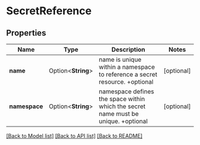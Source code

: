 # SecretReference

## Properties

Name | Type | Description | Notes
------------ | ------------- | ------------- | -------------
**name** | Option<**String**> | name is unique within a namespace to reference a secret resource. +optional | [optional]
**namespace** | Option<**String**> | namespace defines the space within which the secret name must be unique. +optional | [optional]

[[Back to Model list]](../README.md#documentation-for-models) [[Back to API list]](../README.md#documentation-for-api-endpoints) [[Back to README]](../README.md)


